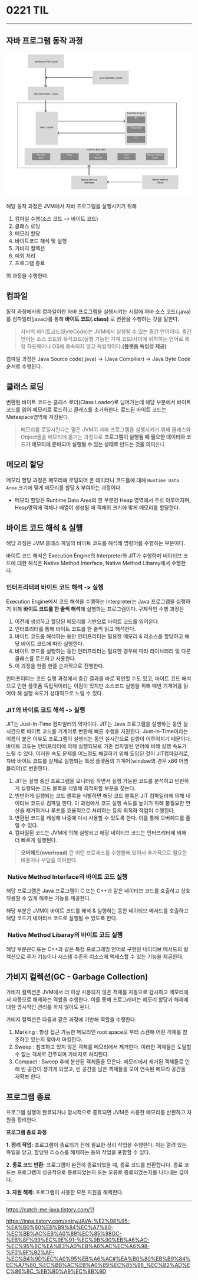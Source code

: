 # 0221 TIL

---

## 자바 프로그램 동작 과정

![img.png](../img/img_1.png)

해당 동작 과정은 JVM에서 자바 프로그램을 실행시키기 위해
1. 컴파일 수행(소스 코드 -> 바이트 코드)
2. 클래스 로딩
3. 메모리 할당
4. 바이트코드 해석 및 실행
5. 가비지 컬렉션
6. 예외 처리
7. 프로그램 종료

의 과정을 수행한다.

## 컴파일

동작 과정에서의 컴파일이란 자바 프로그램을 실행시키는 시점에 자바 소스 코드(.java)를 컴파일러(javac)를 통해 **바이트 코드(.class)** 로 변환을 수행하는 것을 말한다.

> 자바의 바이트코드(ByteCode)는 JVM에서 실행될 수 있는 중간 언어이다. 중간언어는 소스 코드와  목적코드(실행 가능한 기계 코드)사이에 위치하는 언어로 특정 하드웨어나 OS에 종속되지 않고 독립적이다.**(플랫폼 독립성 제공)**

컴파일 과정은 Java Source code(.java) -> (Java Compilier) -> Java Byte Code 순서로 수행된다.

## 클래스 로딩

변환된 바이트 코드는 클래스 로더(Class Loader)로 넘어가는데 해당 부분에서 바이트 코드를 읽어 메모리로 로드하고 클래스를 초기화한다. 로드된 바이트 코드는 Metaspace영역에 저장된다.
> 메모리를 로딩시킨다는 말은 JVM이 자바 프로그램을 실행시키기 위해 클래스와 Object들을 메모리에 옮기는 과정으로 **프로그램이 실행될 때 필요한 데이터와 코드가 메모리에 준비되어 실행될 수 있는 상태로 만드는 것을 의미**한다.


## 메모리 할당

메모리 할당 과정은 메모리에 로딩되어 온 데이터나 코드들에 대해 `Runtime Data Area` 크기에 맞게 메모리를 할당 & 부여하는 과정이다.
- 메모리 할당은 Runtime Data Area의 한 부분인 Heap 영역에서 주로 이루어지며, Heap영역에 객체나 배열이 생성될 때 객체의 크기에 맞게 메모리를 할당한다.

## 바이트 코드 해석 & 실행

해당 과정은 JVM 클래스 파일의 바이트 코드를 해석해 명령어를 수행하는 부분이다.

바이트 코드 해석은 Execution Engine의  Interpreter와 JIT가 수행하며 네이티브 코드에 대한 해석은 Native Method Interface, Native Method Libaray에서 수행한다.

### 인터프리터의 바이트 코드 해석 -> 실행

Execution Engine에서 코드 해석을 수행하는 Interpreter는 Java 프로그램을 실행하기 위해 **바이트 코드를 한 줄씩 해석**해 실행하는 프로그램이다. 구체적인 수행 과정은

1. 이전에 생성하고 할당된 메모리를 기반으로 바이트 코드를 읽어온다.
2. 인터프리터를 통해 바이트 코드를 한 줄씩 읽고 해석한다.
3. 바이트 코드를 해석하는 동안 인터프리터는 필요한 메모리 & 리소스를 할당하고 해당 바이트 코드에 따라 실행한다.
4. 바이트 코드를 실행하는 동안 인터프리터는 필요한 경우에 따라 라이브러리 및 다른 클래스를 로드하고 사용한다.
5. 이 과정을 한줄 한줄 순차적으로 진행한다.

인터프리터는 코드 실행 과정에서 중간 결과를 바로 확인할 수도 있고, 바이트 코드 해석으로 인한 플랫폼 독립적이라는 이점이 있지만 소스코드 실행을 위해 매번 기계어를 읽어야 해 실행 속도가 상대적으로 느릴 수 있다.

### JIT의 바이트 코드 해석 -> 실행

JIT는 Just-In-Time 컴파일러의 약자이다. JIT는 Java 프로그램을 실행하는 동안 실시간으로 바이트 코드를 기계어로 변환해 빠른 수행을 지원한다. Just-In-Time이라는 이름이 붙은 이유도 프로그램이 실행되는 동안 실시간으로 실행이 이루어지기 때문이다.   
바이트 코드는 인터프리터에 의해 실행되므로 기존 컴파일된 언어에 비해 실행 속도가 느릴 수 있다. 이러한 속도 문제를 어느정도 해결하기 위해 도입된 것이 JIT컴파일러로, 자바 바이트 코드를 실제로 실행되는 특정 플랫폼의 기계어(window의 경우 x86 어셈블리어)로 변환한다.

1. JIT는 실행 중인 프로그램을 모니터링 하면서 실행 가능한 코드를 분석하고 빈번하게 실행되는 코드 블록을 식별해 최적화할 부분을 찾는다.
2. 빈번하게 실행되는 코드 블록을 식별하면 해당 코드 블록은 JIT 컴파일러에 의해 네이티브 코드로 컴파일 한다. 이 과정에서 코드 실행 속도를 높이기 위해 불필요한 연산을 제거하거나 루프를 효율적으로 처리하는 등의 최적화 작업이 수행된다.
3. 변환된 코드를 캐싱해 나중에 다시 사용할 수 있도록 한다. 이를 통해 오버헤드를 줄일 수 있다.
4. 컴파일된 코드는 JVM에 의해 실행되고 해당 네이티브 코드는 인터프리터에 비해 더 빠르게 실행된다.   

>**오버헤드(overhead)** 란 어떤 프로세스를 수행함에 있어서 추가적으로 필요한 비용이나 부담을 의미한다.

###  Native Method Interface의 바이트 코드 실행

해당 프로그램은 Java 프로그램이 C 또는 C++과 같은 네이티브 코드를 호출하고 상호작용할 수 있게 해주는 기능을 제공한다.

해당 부분은 JVM이 바이트 코드를 해석 & 실행하는 동안 네이티브 메서드를 호출하고 해당 코드가 네이티브 코드로 실행될 수 있도록 한다.

###  Native Method Libaray의 바이트 코드 실행

해당 부분은C 또는 C++과 같은 특정 프로그래밍 언어로 구현된 네이티브 메서드의 컬렉션으로 추가 기능이나 시스템 수준의 리소스에 액세스할 수 있는 기능을 제공한다.


## 가비지 컬렉션(GC - Garbage Collection)

가비지 컬렉션은 JVM에서 더 이상 사용되지 않은 객체를 자동으로 감시하고 메모리에서 자동으로 해제하는 역할을 수행한다. 이를 통해 프로그래머는 메모리 할당과 해제에 대한 명시적인 관리를 하지 않아도 된다.

가비지 컬렉션은 다음과 같은 과정에 기반해 역할을 수행한다.

1. Marking : 항상 접근 가능한 메모리인 root space로 부터 스캔해 어떤 객체를 참조하고 있는지 찾아서 마킹한다.
2. Sweep : 참조하고 있지 않은 객체를 메모리에서 제거한다. 이러한 객체들은 도달할 수 없는 객체로 간주되며 가비지로 처리된다.
3. Compact : Sweep 후에 분산된 객체들을 모은다. 메모리에서 제거된 객체들로 인해 빈 공간이 생기게 되었고, 빈 공간을 남은 객체들을 모아 연속된 메모리 공간을 재확보 한다.

## 프로그램 종료

프로그램 실행이 완료되거나 명시적으로 종료되면 JVM은 사용한 메모리를 반환하고 자원을 정리한다.

**프로그램 종료 과정**

**1. 정리 작업:** 프로그램이 종료되기 전에 필요한 정리 작업을 수행한다. 이는 열려 있는 파일을 닫고, 할당된 리소스를 해제하는 등의 작업을 포함할 수 있다.

**2. 종료 코드 반환:** 프로그램이 완전히 종료되었을 때, 종료 코드를 반환합니다. 종료 코드는 프로그램이 성공적으로 종료되었는지 또는 오류로 종료되었는지를 나타내는 값이다.

**3. 자원 해제:** 프로그램이 사용한 모든 자원을 해제한다.

---
https://catch-me-java.tistory.com/11

https://inpa.tistory.com/entry/JAVA-%E2%98%95-%EA%B0%80%EB%B9%84%EC%A7%80-%EC%BB%AC%EB%A0%89%EC%85%98GC-%EB%8F%99%EC%9E%91-%EC%9B%90%EB%A6%AC-%EC%95%8C%EA%B3%A0%EB%A6%AC%EC%A6%98-%F0%9F%92%AF-%EC%B4%9D%EC%A0%95%EB%A6%AC#%EA%B0%80%EB%B9%84%EC%A7%80_%EC%BB%AC%EB%A0%89%EC%85%98_%EC%B2%AD%EC%86%8C_%EB%B0%A9%EC%8B%9D
